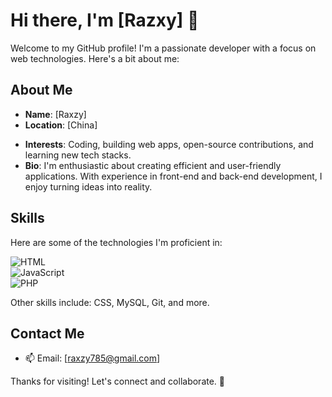 # Hi there, I'm [Razxy] 👋

Welcome to my GitHub profile! I'm a passionate developer with a focus on web technologies. Here's a bit about me:

## About Me
- **Name**: [Raxzy]
- **Location**: [China]
<!-- **Occupation**: [Your Job Title, e.g., Full-Stack Developer]-->
- **Interests**: Coding, building web apps, open-source contributions, and learning new tech stacks.
- **Bio**: I'm enthusiastic about creating efficient and user-friendly applications. With experience in front-end and back-end development, I enjoy turning ideas into reality.

## Skills
Here are some of the technologies I'm proficient in:

![HTML](https://img.shields.io/badge/HTML-Expert-orange?style=for-the-badge&logo=html5&logoColor=white)  
![JavaScript](https://img.shields.io/badge/JavaScript-Expert-yellow?style=for-the-badge&logo=javascript&logoColor=black)  
![PHP](https://img.shields.io/badge/PHP-Expert-blue?style=for-the-badge&logo=php&logoColor=white)

Other skills include: CSS, MySQL, Git, and more.

<!--## Projects
- **[Project 1 Name]**: A brief description. [Link to Repo]
- **[Project 2 Name]**: A brief description. [Link to Repo]

Feel free to check out my repositories!-->

## Contact Me
- 📫 Email: [raxzy785@gmail.com]
<!-- 🔗 LinkedIn: [Your LinkedIn Profile]-->
<!-- 🌐 Website: [Your Personal Website]-->

Thanks for visiting! Let's connect and collaborate. 🚀
